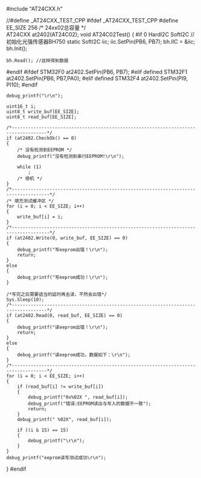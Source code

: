 #include "AT24CXX.h"

//#define _AT24CXX_TEST_CPP
#ifdef _AT24CXX_TEST_CPP
#define EE_SIZE				256			  /* 24xx02总容量 */    
AT24CXX at2402(AT24C02);
void AT24C02Test()
{
#if 0
	HardI2C SoftI2C
		//初始化光强传感器BH750
		static SoftI2C iic;
	iic.SetPin(PB6, PB7);
	bh.IIC = &iic;
	bh.Init();

	bh.Read(); //这样得到数据 
#endif 
#ifdef STM32F0
	at2402.SetPin(PB6, PB7);
#elif defined STM32F1
	at2402.SetPin(PB6, PB7,PA0);
#elif defined STM32F4
	at2402.SetPin(PI9, PI10);
#endif 

	debug_printf("\r\n");

	uint16_t i;
	uint8_t write_buf[EE_SIZE];
	uint8_t read_buf[EE_SIZE];

	/*-----------------------------------------------------------------------------------*/
	if (at2402.CheckOk() == 0)
	{
		/* 没有检测到EEPROM */
		debug_printf("没有检测到串行EEPROM!\r\n");

		while (1)
			;
		/* 停机 */
	}
	/*------------------------------------------------------------------------------------*/
	/* 填充测试缓冲区 */
	for (i = 0; i < EE_SIZE; i++)
	{
		write_buf[i] = i;
	}
	/*------------------------------------------------------------------------------------*/
	if (at2402.Write(0, write_buf, EE_SIZE) == 0)
	{
		debug_printf("写eeprom出错！\r\n");
		return;
	}
	else
	{
		debug_printf("写eeprom成功！\r\n");
	}

	/*写完之后需要适当的延时再去读，不然会出错*/
	Sys.Sleep(10);
	/*-----------------------------------------------------------------------------------*/
	if (at2402.Read(0, read_buf, EE_SIZE) == 0)
	{
		debug_printf("读eeprom出错！\r\n");
		return;
	}
	else
	{
		debug_printf("读eeprom成功，数据如下：\r\n");
	}
	/*-----------------------------------------------------------------------------------*/
	for (i = 0; i < EE_SIZE; i++)
	{
		if (read_buf[i] != write_buf[i])
		{
			debug_printf("0x%02X ", read_buf[i]);
			debug_printf("错误:EEPROM读出与写入的数据不一致");
			return;
		}
		debug_printf(" %02X", read_buf[i]);

		if ((i & 15) == 15)
		{
			debug_printf("\r\n");
		}
	}
	debug_printf("eeprom读写测试成功\r\n");
}
#endif
